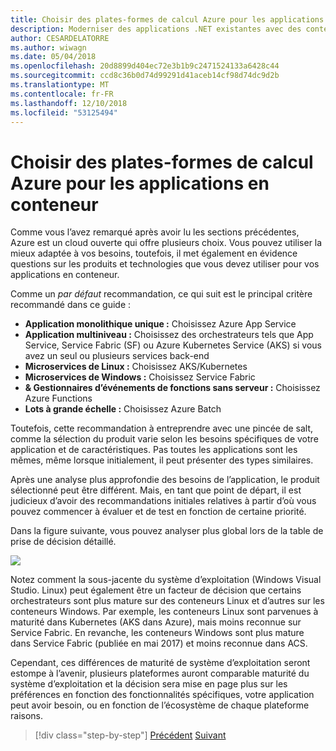 ```yaml
---
title: Choisir des plates-formes de calcul Azure pour les applications en conteneur
description: Moderniser des applications .NET existantes avec des conteneurs de Cloud Azure et Windows | Choisir des plates-formes de calcul Azure pour les applications en conteneur
author: CESARDELATORRE
ms.author: wiwagn
ms.date: 05/04/2018
ms.openlocfilehash: 20d8899d404ec72e3b1b9c2471524133a6428c44
ms.sourcegitcommit: ccd8c36b0d74d99291d41aceb14cf98d74dc9d2b
ms.translationtype: MT
ms.contentlocale: fr-FR
ms.lasthandoff: 12/10/2018
ms.locfileid: "53125494"
---
```

# <a name="choosing-azure-compute-platforms-for-container-based-applications"></a>Choisir des plates-formes de calcul Azure pour les applications en conteneur

Comme vous l’avez remarqué après avoir lu les sections précédentes, Azure est un cloud ouverte qui offre plusieurs choix. Vous pouvez utiliser la mieux adaptée à vos besoins, toutefois, il met également en évidence questions sur les produits et technologies que vous devez utiliser pour vos applications en conteneur.

Comme un *par défaut* recommandation, ce qui suit est le principal critère recommandé dans ce guide :

  - **Application monolithique unique :** Choisissez Azure App Service
  - **Application multiniveau :** Choisissez des orchestrateurs tels que App Service, Service Fabric (SF) ou Azure Kubernetes Service (AKS) si vous avez un seul ou plusieurs services back-end
  - **Microservices de Linux :** Choisissez AKS/Kubernetes
  - **Microservices de Windows :** Choisissez Service Fabric
  - **& Gestionnaires d’événements de fonctions sans serveur :** Choisissez Azure Functions
  - **Lots à grande échelle :** Choisissez Azure Batch

Toutefois, cette recommandation à entreprendre avec une pincée de salt, comme la sélection du produit varie selon les besoins spécifiques de votre application et de caractéristiques. Pas toutes les applications sont les mêmes, même lorsque initialement, il peut présenter des types similaires.

Après une analyse plus approfondie des besoins de l’application, le produit sélectionné peut être différent. Mais, en tant que point de départ, il est judicieux d’avoir des recommandations initiales relatives à partir d’où vous pouvez commencer à évaluer et de test en fonction de certaine priorité.

Dans la figure suivante, vous pouvez analyser plus global lors de la table de prise de décision détaillé.

![](./media/image8.5.png)

Notez comment la sous-jacente du système d’exploitation (Windows Visual Studio. Linux) peut également être un facteur de décision que certains orchestrateurs sont plus mature sur des conteneurs Linux et d’autres sur les conteneurs Windows. Par exemple, les conteneurs Linux sont parvenues à maturité dans Kubernetes (AKS dans Azure), mais moins reconnue sur Service Fabric. En revanche, les conteneurs Windows sont plus mature dans Service Fabric (publiée en mai 2017) et moins reconnue dans ACS.

Cependant, ces différences de maturité de système d’exploitation seront estompe à l’avenir, plusieurs plateformes auront comparable maturité du système d’exploitation et la décision sera mise en page plus sur les préférences en fonction des fonctionnalités spécifiques, votre application peut avoir besoin, ou en fonction de l’écosystème de chaque plateforme raisons.

>[!div class="step-by-step"]
>[Précédent](when-to-deploy-windows-containers-to-azure-container-service-kubernetes.md)
>[Suivant](build-resilient-services-ready-for-the-cloud-embrace-transient-failures-in-the-cloud.md)